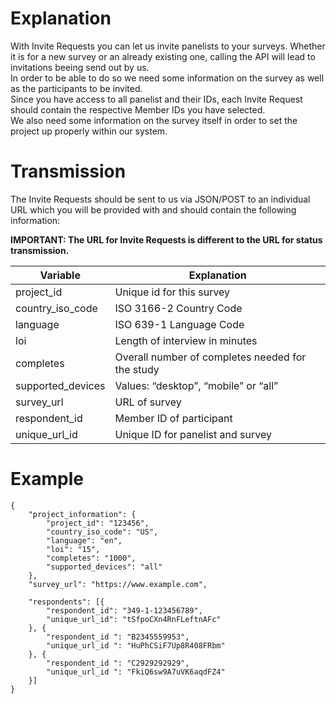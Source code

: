 # Explanation

With Invite Requests you can let us invite panelists to your surveys. Whether it is for a new survey or an already existing one, calling the API will lead to invitations beeing send out by us.<br />
In order to be able to do so we need some information on the survey as well as the participants to be invited.<br />
Since you have access to all panelist and their IDs, each Invite Request should contain the respective Member IDs you have selected.<br />
We also need some information on the survey itself in order to set the project up properly within our system.<br />

# Transmission

The Invite Requests should be sent to us via JSON/POST to an individual URL which you will be provided with and should contain the following information:

**IMPORTANT: The URL for Invite Requests is different to the URL for status transmission.**


Variable | Explanation
--- | ---
project_id | Unique id for this survey
country_iso_code | ISO 3166-2 Country Code
language | ISO 639-1 Language Code
loi | Length of interview in minutes
completes | Overall number of completes needed for the study
supported_devices | Values: “desktop”, “mobile” or “all”
survey_url | URL of survey
respondent_id | Member ID of participant 
unique_url_id | Unique ID for panelist and survey

# Example

```
{
	"project_information": {
		"project_id": "123456",
		"country_iso_code": "US",
		"language": "en",
		"loi": "15",
		"completes": "1000",
		"supported_devices": "all"
	},
	"survey_url": "https://www.example.com",

	"respondents": [{
		"respondent_id": "349-1-123456789",
		"unique_url_id": "tSfpoCXn4RnFLeftnAFc"
	}, {
		"respondent_id ": "B2345559953",
		"unique_url_id ": "HuPhCSiF7Up8R408FRbm"
	}, {
		"respondent_id ": "C2929292929",
		"unique_url_id ": "FkiQ6sw9A7uVK6aqdFZ4"
	}]
}
```












